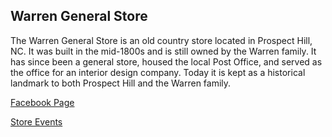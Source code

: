 ## Warren General Store

The Warren General Store is an old country store located in Prospect Hill, NC. It was built in the mid-1800s and is still owned by the Warren family. It has since been a general store, housed the local Post Office, and served as the office for an interior design company. Today it is kept as a historical landmark to both Prospect Hill and the Warren family.

[Facebook Page](https://www.facebook.com/warrenfamilyfarm)

[Store Events](https://www.facebook.com/pg/warrenfamilyfarm/events/)
